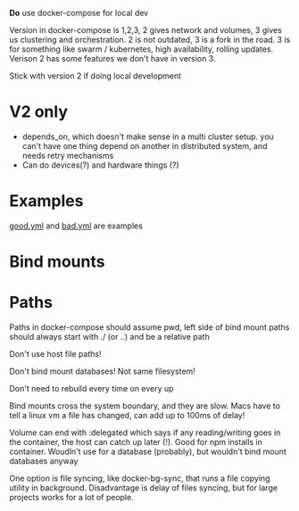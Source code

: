 **Do** use docker-compose for local dev

Version in docker-compose is 1,2,3, 2 gives network and volumes, 3 gives us
clustering and orchestration. 2 is not outdated, 3 is a fork in the road. 3 is
for something like swarm / kubernetes, high availability, rolling updates.
Verison 2 has some features we don't have in version 3.

Stick with version 2 if doing local development

# V2 only
- depends_on, which doesn't make sense in a multi cluster setup. you can't have
  one thing depend on another in distributed system, and needs retry mechanisms
- Can do devices(?) and hardware things (?)

# Examples
[good.yml](compose-tips/good.yml) and [bad.yml](compose-tips/bad.yml) are examples

# Bind mounts

# Paths
Paths in docker-compose should assume pwd, left side of bind mount paths should
always start with ./ (or ..) and be a relative path

Don't use host file paths!

Don't bind mount databases! Not same filesystem!

Don't need to rebuild every time on every up

Bind mounts cross the system boundary, and they are slow. Macs have to tell
a linux vm a file has changed, can add up to 100ms of delay!

Volume can end with :delegated which says if any reading/writing goes in the
container, the host can catch up later (!). Good for npm installs in container.
Woudln't use for a database (probably), but wouldn't bind mount databases anyway

One option is file syncing, like docker-bg-sync, that runs a file copying
utility in background. Disadvantage is delay of files syncing, but for large
projects works for a lot of people.
